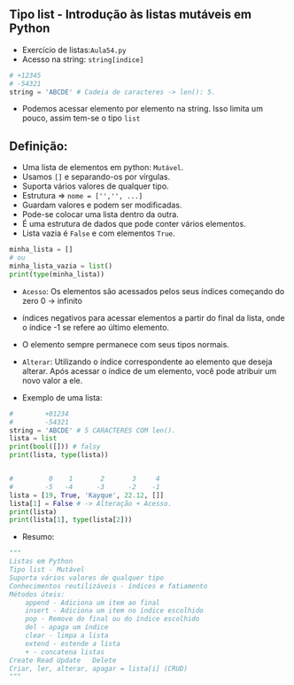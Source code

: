 ## Tipo list - Introdução às listas mutáveis em Python
- Exercício de listas:`Aula54.py`
- Acesso na string: `string[indice]`
``` python
# +12345
# -54321
string = 'ABCDE' # Cadeia de caracteres -> len(): 5.
```
- Podemos acessar elemento por elemento na string. Isso limita um pouco, assim tem-se o tipo `list`
## Definição:
- Uma lista de elementos em python: `Mutável`.
- Usamos `[]` e separando-os por vírgulas.
- Suporta vários valores de qualquer tipo.
- Estrutura => `nome = ['','', ...]`
- Guardam valores e podem ser modificadas.
- Pode-se colocar uma lista dentro da outra.
- É uma estrutura de dados que pode conter vários elementos. 
- Lista vazia é `False` e com elementos `True`.

```python
minha_lista = []
# ou
minha_lista_vazia = list()
print(type(minha_lista))
```

- `Acesso`: Os elementos são acessados pelos seus índices começando do zero 0 -> infinito
- índices negativos para acessar elementos a partir do final da lista, onde o índice -1 se refere ao último elemento.
- O elemento sempre permanece com seus tipos normais. 
- `Alterar`: Utilizando o índice correspondente ao elemento que deseja alterar. Após acessar o índice de um elemento, você pode atribuir um novo valor a ele.

- Exemplo de uma lista:
```python           
#        +01234
#        -54321
string = 'ABCDE' # 5 CARACTERES COM len().
lista = list
print(bool([])) # falsy
print(lista, type(lista))


#         0    1       2       3     4
#        -5   -4      -3      -2    -1
lista = [19, True, 'Kayque', 22.12, []]
lista[1] = False # -> Alteração + Acesso.
print(lista)
print(lista[1], type(lista[2]))
```


- Resumo:
```` python
"""
Listas em Python
Tipo list - Mutável
Suporta vários valores de qualquer tipo
Conhecimentos reutilizáveis - índices e fatiamento
Métodos úteis:
    append - Adiciona um item ao final
    insert - Adiciona um item no índice escolhido
    pop - Remove do final ou do índice escolhido
    del - apaga um índice
    clear - limpa a lista
    extend - estende a lista
    + - concatena listas
Create Read Update   Delete
Criar, ler, alterar, apagar = lista[i] (CRUD)
"""
````

